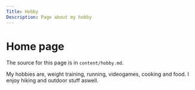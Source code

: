 ```yaml
---
Title: Hobby
Description: Page about my hobby
---
```


Home page
==========================

The source for this page is in `content/hobby.md`.

My hobbies are, weight training, running, videogames, cooking and food. I enjoy hiking and outdoor stuff aswell.